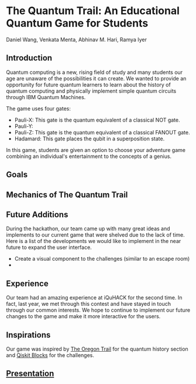 # The Quantum Trail: An Educational Quantum Game for Students

Daniel Wang, Venkata Menta, Abhinav M. Hari, Ramya Iyer

## Introduction
Quantum computing is a new, rising field of study and many students our age are unaware of the possibilities it can create. We wanted to provide an opportunity for future quantum learners to learn about the history of quantum computing and physically implement simple quantum circuits through IBM Quantum Machines.

The game uses four gates: 
 - Pauli-X: This gate is the quantum equivalent of a classical NOT gate. 
 - Pauli-Y:
 - Pauli-Z: This gate is the quantum equivalent of a classical FANOUT gate.
 - Hadamard: This gate places the qubit in a superposition state. 

In this game, students are given an option to choose your adventure game combining an individual's entertainment to the concepts of a genius.

## Goals 


## Mechanics of The Quantum Trail



## Future Additions
During the hackathon, our team came up with many great ideas and implements to our current game that were shelved due to the lack of time. Here is a list of the developments we would like to implement in the near future to expand the user interface. 

 - Create a visual component to the challenges (similar to an escape room)
 -

## Experience
Our team had an amazing experience at iQuHACK for the second time. In fact, last year, we met through this contest and have stayed in touch through our common interests. We hope to continue to implement our future changes to the game and make it more interactive for the users.

## Inspirations
Our game was inspired by [The Oregon Trail](https://www.visitoregon.com/the-oregon-trail-game-online/) for the quantum history section and [Qiskit Blocks](https://github.com/JavaFXpert/QiskitBlocks) for the challenges.

## [Presentation](https://docs.google.com/presentation/d/1NGyUA92yLpLSJhNGgr8Dgi6I5dqPzEVQJz-cIg7fetA/edit?usp=sharing)
